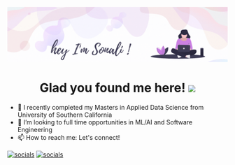 ![banner](https://github.com/sonaliBedade/sonaliBedade/blob/main/banner.gif)
<h1 align="center">Glad you found me here! <img src="https://raw.githubusercontent.com/MartinHeinz/MartinHeinz/master/wave.gif" width="30px"></h1>

<!--
**sonaliBedade/sonaliBedade** is a ✨ _special_ ✨ repository because its `README.md` (this file) appears on your GitHub profile.
Here are some ideas to get you started:
-->

- 🌱 I recently completed my Masters in Applied Data Science from University of Southern California
- 👯 I’m looking to full time opportunities in ML/AI and Software Engineering
- 📫 How to reach me: Let's connect!
<p><a href= "https://www.linkedin.com/in/sonali-bedade/" target="blank"><img align="center" src="https://img.shields.io/badge/LinkedIn-0077B5?style=for-the-badge&logo=linkedin&logoColor=white" alt="socials"/></a> <a href="http://www.gmail.com/" target="blank"><img align="center" src="https://img.shields.io/badge/bedadesonali15@gmail.com-D14836?style=for-the-badge&logo=gmail&logoColor=white" alt="socials"/></a></p>



